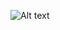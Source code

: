 ![Alt text](https://cdn.discordapp.com/attachments/1343188719561343046/1345047663435055104/Untitled284_20250228075914.png?ex=67c320c0&is=67c1cf40&hm=781efc849ce79496b9ba6d5a1c4327c4d258a1f61edf84527eafe04aff26d18b&)
